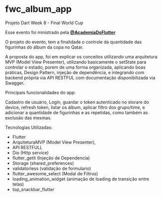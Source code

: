 # fwc_album_app

Projeto Dart Week 8 - Final World Cup

Esse evento foi ministrado pela **[@AcademiaDoFlutter](https://academiadoflutter.com.br/)**

O projeto do evento, tem a finalidade o controle da quantidade das figurinhas do álbum da copa no Qatar.<br/>

A proposta do app, foi em explicar os conceitos utilizando uma arquitetura MVP (Model View Presenter), utilizando basicamente o setState para controlar o estado, porem de uma forma organizada, aplicando boas práticas, Design Pattern, injeção de dependência, e integrando com backend própria via API RESTFUL com documentação disponibilizada via Swagger.  <br/>

Principais funcionalidades do app: <br/>

Cadastro de usuário, Login, guardar o token autenticado no storare do device, refresh token, listar os álbum, aplicar filtro dos grupo/time, e adicionar a quantidade de figurinhas e as repetidas, como também as exclusão das mesmas. <br/>

Tecnologias Utilizadas: <br/>

* Flutter
* ArquiteturaMVP (Model View Presenter),
* API RESTFULL
* Dio (Http service)
* flutter_getit (Injeção de Dependencia)
* Storage (shared_preferences)
* validatorless (validação de formulario)
* flutter_awesome_select (Modal de Filtros)
* loading_animation_widget (animação de loading de transição entre telas)
* top_snackbar_flutter 





